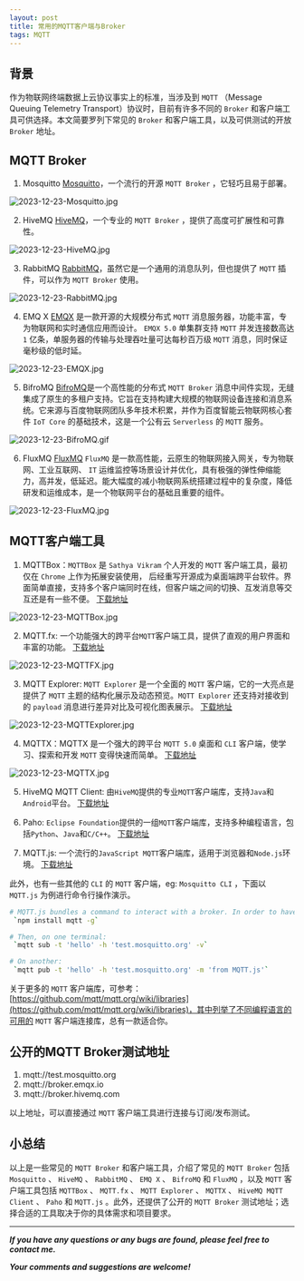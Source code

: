```yaml
---
layout: post
title: 常用的MQTT客户端与Broker
tags: MQTT
---
```


## 背景

作为物联网终端数据上云协议事实上的标准，当涉及到 `MQTT` （Message Queuing Telemetry Transport）协议时，目前有许多不同的 `Broker` 和客户端工具可供选择。本文简要罗列下常见的 `Broker` 和客户端工具，以及可供测试的开放 `Broker` 地址。

## MQTT Broker

1. Mosquitto
[Mosquitto](https://mosquitto.org/)，一个流行的开源 `MQTT Broker` ，它轻巧且易于部署。

![2023-12-23-Mosquitto.jpg](https://github.com/heartsuit/heartsuit.github.io/raw/master/pictures/2023-12-23-Mosquitto.jpg)

2. HiveMQ
[HiveMQ](https://www.hivemq.com/)，一个专业的 `MQTT Broker` ，提供了高度可扩展性和可靠性。

![2023-12-23-HiveMQ.jpg](https://github.com/heartsuit/heartsuit.github.io/raw/master/pictures/2023-12-23-HiveMQ.jpg)

3. RabbitMQ
[RabbitMQ](https://www.rabbitmq.com/)，虽然它是一个通用的消息队列，但也提供了 `MQTT` 插件，可以作为 `MQTT Broker` 使用。

![2023-12-23-RabbitMQ.jpg](https://github.com/heartsuit/heartsuit.github.io/raw/master/pictures/2023-12-23-RabbitMQ.jpg)

4. EMQ X
[EMQX](https://www.emqx.io/) 是一款开源的大规模分布式 `MQTT` 消息服务器，功能丰富，专为物联网和实时通信应用而设计。 `EMQX 5.0` 单集群支持 `MQTT` 并发连接数高达 `1` 亿条，单服务器的传输与处理吞吐量可达每秒百万级 `MQTT` 消息，同时保证毫秒级的低时延。

![2023-12-23-EMQX.jpg](https://github.com/heartsuit/heartsuit.github.io/raw/master/pictures/2023-12-23-EMQX.jpg)

5. BifroMQ
[BifroMQ](https://bifromq.io/zh-Hans/)是一个高性能的分布式 `MQTT Broker` 消息中间件实现，无缝集成了原生的多租户支持。它旨在支持构建大规模的物联网设备连接和消息系统。它来源与百度物联网团队多年技术积累，并作为百度智能云物联网核心套件 `IoT Core` 的基础技术，这是一个公有云 `Serverless` 的 `MQTT` 服务。

![2023-12-23-BifroMQ.gif](https://github.com/heartsuit/heartsuit.github.io/raw/master/pictures/2023-12-23-BifroMQ.gif)

6. FluxMQ
[FluxMQ](https://www.fluxmq.com/) `FluxMQ` 是一款高性能，云原生的物联网接入网关，专为物联网、工业互联网、 `IT` 运维监控等场景设计并优化，具有极强的弹性伸缩能力，高并发，低延迟。能大幅度的减小物联网系统搭建过程中的复杂度，降低研发和运维成本，是一个物联网平台的基础且重要的组件。

![2023-12-23-FluxMQ.jpg](https://github.com/heartsuit/heartsuit.github.io/raw/master/pictures/2023-12-23-FluxMQ.jpg)

## MQTT客户端工具

1. MQTTBox：`MQTTBox` 是 `Sathya Vikram` 个人开发的 `MQTT` 客户端工具，最初仅在 `Chrome` 上作为拓展安装使用， 后经重写开源成为桌面端跨平台软件。界面简单直接，支持多个客户端同时在线，但客户端之间的切换、互发消息等交互还是有一些不便。
   [下载地址](https://mqttbox.en.softonic.com/)

![2023-12-23-MQTTBox.jpg](https://github.com/heartsuit/heartsuit.github.io/raw/master/pictures/2023-12-23-MQTTBox.jpg)

2. MQTT.fx: 一个功能强大的跨平台`MQTT`客户端工具，提供了直观的用户界面和丰富的功能。
   [下载地址](https://softblade.de/download/)

![2023-12-23-MQTTFX.jpg](https://github.com/heartsuit/heartsuit.github.io/raw/master/pictures/2023-12-23-MQTTFX.jpg)

3. MQTT Explorer: `MQTT Explorer` 是一个全面的 `MQTT` 客户端，它的一大亮点是提供了 `MQTT` 主题的结构化展示及动态预览。`MQTT Explorer` 还支持对接收到的 `payload` 消息进行差异对比及可视化图表展示。
    [下载地址](https://github.com/thomasnordquist/MQTT-Explorer)

![2023-12-23-MQTTExplorer.jpg](https://github.com/heartsuit/heartsuit.github.io/raw/master/pictures/2023-12-23-MQTTExplorer.jpg)

4. MQTTX：MQTTX 是一个强大的跨平台 `MQTT 5.0` 桌面和 `CLI` 客户端，使学习、探索和开发 `MQTT` 变得快速而简单。
    [下载地址](https://www.emqx.com/zh/try?product=MQTTX)

![2023-12-23-MQTTX.jpg](https://github.com/heartsuit/heartsuit.github.io/raw/master/pictures/2023-12-23-MQTTX.jpg)

5. HiveMQ MQTT Client: 由`HiveMQ`提供的专业`MQTT`客户端库，支持`Java`和`Android`平台。
    [下载地址](https://github.com/hivemq/hivemq-mqtt-client/)

6. Paho: `Eclipse Foundation`提供的一组`MQTT`客户端库，支持多种编程语言，包括`Python`、`Java`和`C/C++`。
    [下载地址](https://eclipse.dev/paho/index.php)

7. MQTT.js: 一个流行的`JavaScript MQTT`客户端库，适用于浏览器和`Node.js`环境。
    [下载地址](https://www.npmjs.com/package/mqtt)

此外，也有一些其他的 `CLI` 的 `MQTT` 客户端，eg: `Mosquitto CLI` ，下面以 `MQTT.js` 为例进行命令行操作演示。

```bash
# MQTT.js bundles a command to interact with a broker. In order to have it available on your path, you should install MQTT.js globally:
 `npm install mqtt -g`

# Then, on one terminal:
 `mqtt sub -t 'hello' -h 'test.mosquitto.org' -v`

# On another:
 `mqtt pub -t 'hello' -h 'test.mosquitto.org' -m 'from MQTT.js'`
```

关于更多的 `MQTT` 客户端库，可参考：[https://github.com/mqtt/mqtt.org/wiki/libraries](https://github.com/mqtt/mqtt.org/wiki/libraries)，其中列举了不同编程语言的可用的 `MQTT` 客户端连接库，总有一款适合你。

## 公开的MQTT Broker测试地址

1. mqtt://test.mosquitto.org
2. mqtt://broker.emqx.io
3. mqtt://broker.hivemq.com

以上地址，可以直接通过 `MQTT` 客户端工具进行连接与订阅/发布测试。

## 小总结

以上是一些常见的 `MQTT Broker` 和客户端工具，介绍了常见的 `MQTT Broker` 包括 `Mosquitto` 、 `HiveMQ` 、 `RabbitMQ` 、 `EMQ X` 、 `BifroMQ` 和 `FluxMQ` ，以及 `MQTT` 客户端工具包括 `MQTTBox` 、 `MQTT.fx` 、 `MQTT Explorer` 、 `MQTTX` 、 `HiveMQ MQTT Client` 、 `Paho` 和 `MQTT.js` 。此外，还提供了公开的 `MQTT Broker` 测试地址；选择合适的工具取决于你的具体需求和项目要求。

---

***If you have any questions or any bugs are found, please feel free to contact me.***

***Your comments and suggestions are welcome!***
